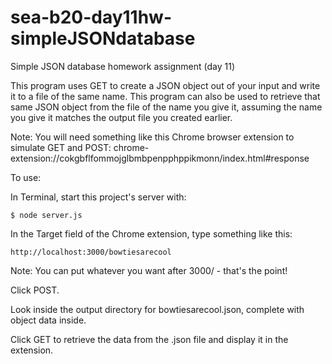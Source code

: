 sea-b20-day11hw-simpleJSONdatabase
==================================

Simple JSON database homework assignment (day 11)

This program uses GET to create a JSON object out of your input and write it to a file of the same name. This program can also be used to retrieve that same JSON object from the file of the name you give it, assuming the name you give it matches the output file you created earlier. 

Note: You will need something like this Chrome browser extension to simulate GET and POST: chrome-extension://cokgbflfommojglbmbpenpphppikmonn/index.html#response

To use:

In Terminal, start this project's server with:

```$ node server.js```

In the Target field of the Chrome extension, type something like this:

```http://localhost:3000/bowtiesarecool ```

Note: You can put whatever you want after 3000/ - that's the point!

Click POST. 

Look inside the output directory for bowtiesarecool.json, complete with object data inside.

Click GET to retrieve the data from the .json file and display it in the extension.

